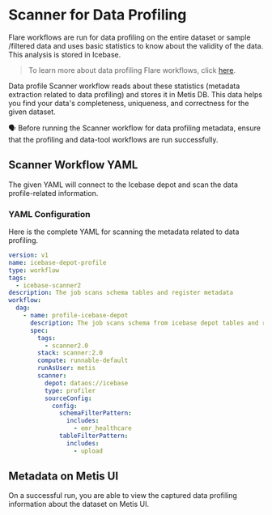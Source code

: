 # Scanner for Data Profiling

Flare workflows are run for data profiling on the entire dataset or sample /filtered data and uses basic statistics to know about the validity of the data. This analysis is stored in Icebase.
> To learn more about data profiling Flare workflows, click [here](/resources/stacks/flare/job_types/#data-profiling-job).
>

Data profile Scanner workflow reads about these statistics (metadata extraction related to data profiling) and stores it in Metis DB. This data helps you find your data's completeness, uniqueness, and correctness for the given dataset.

<aside class="callout">
🗣️ Before running the Scanner workflow for data profiling metadata, ensure that the profiling and data-tool workflows are run successfully.
</aside>


## Scanner Workflow YAML 

The given YAML will connect to the Icebase depot and scan the data profile-related information.

### **YAML Configuration**

Here is the complete YAML for scanning the metadata related to data profiling. 

```yaml
version: v1
name: icebase-depot-profile
type: workflow
tags:
  - icebase-scanner2
description: The job scans schema tables and register metadata
workflow:
  dag:
    - name: profile-icebase-depot
      description: The job scans schema from icebase depot tables and register metadata to metis2
      spec:
        tags:
          - scanner2.0
        stack: scanner:2.0
        compute: runnable-default
        runAsUser: metis
        scanner:
          depot: dataos://icebase
          type: profiler
          sourceConfig:
            config:
              schemaFilterPattern:
                includes:
                  - emr_healthcare
              tableFilterPattern:
                includes:
                  - upload
```

## Metadata on Metis UI

On a successful run, you are able to view the captured data profiling information about the dataset on Metis UI.